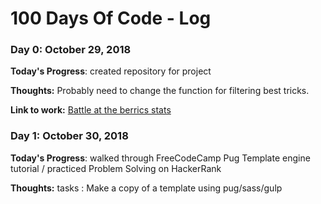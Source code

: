 # 100 Days Of Code - Log

### Day 0: October 29, 2018 

**Today's Progress**: created repository for project

**Thoughts:** Probably need to change the function for filtering best tricks.

**Link to work:** [Battle at the berrics stats](https://batb11stats.herokuapp.com)

### Day 1: October 30, 2018 

**Today's Progress**: walked through FreeCodeCamp Pug Template engine tutorial / practiced Problem Solving on HackerRank

**Thoughts:** tasks : Make a copy of a template using pug/sass/gulp  

